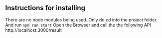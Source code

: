 
## Instructions for installing
There are no node modules being used.
Only do cd into the project folder.
And run `npm run start`
Open the Browser and call the the following API
http://localhost:3000/result

